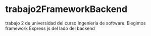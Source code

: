 # trabajo2FrameworkBackend
trabajo 2 de universidad del curso Ingeniería de software. Elegimos framework Express js del lado del backend
